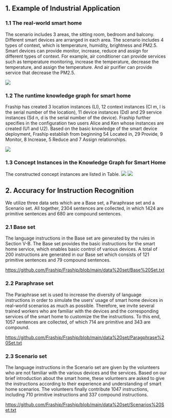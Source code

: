 ## 1. Example of Industrial Application


### 1.1 The real-world smart home
   The scenario includes 3 areas, the sitting room, bedroom and balcony. Different smart devices are arranged in each area. The scenario includes 4 types of context, which is temperature, humidity, brightness and PM2.5. Smart devices can provide monitor, increase, reduce and assign for different types of context. For example, air conditioner can provide services such as temperature monitoring, increase the temperature, decrease the temperature, and assign the temperature. And air purifier can provide service that decrease the PM2.5.




<a href="https://sm.ms/image/kxMZQfN213bhnEF" target="_blank"><img src="https://i.loli.net/2021/05/07/kxMZQfN213bhnEF.png" ></a>
### 1.2  The runtime knowledge graph for smart home

Fraship has created 3 location instances (Ll), 12 context instances (Cl m, l is the serial number of the location), 11 device instances (Dd) and 29 service instances (Sd n, d is the serial number of the device). Fraship further specifies in the configuration two users Alice and Ken whose instances are created (U1 and U2). Based on the basic knowledge of the smart device deployment, Fraship establish from beginning 54 Located in, 29 Provide, 9 Monitor, 8 Increase, 5 Reduce and 7 Assign relationships.

<a href="https://sm.ms/image/GNECl3BqOV61inS" target="_blank"><img src="https://i.loli.net/2021/05/07/GNECl3BqOV61inS.png" ></a>


### 1.3  Concept Instances in the Knowledge Graph for Smart Home

The constructed concept instances are listed in Table.
<a href="https://sm.ms/image/ykOjlctn5QiGwsV" target="_blank"><img src="https://i.loli.net/2021/05/06/ykOjlctn5QiGwsV.png" ></a>
<a href="https://sm.ms/image/tefuCOTRxPK7oq3" target="_blank"><img src="https://i.loli.net/2021/05/06/tefuCOTRxPK7oq3.png" ></a>



## 2. Accuracy for Instruction Recognition

We utilize three data sets which are a Base set, a Paraphrase set and a Scenario set. All together, 2304 sentences are collected, in which 1424 are primitive sentences and 680 are compound sentences.

### 2.1 Base set
The language instructions in the Base set are generated by the rules in Section V-B. The Base set provides the basic instructions for the smart home service, which enables basic control of various devices. A total of 200 instructions are generated in our Base set which consists of 121 primitive sentences and 79 compound sentences.


https://github.com/Fraship/Fraship/blob/main/data%20set/Base%20Set.txt

### 2.2 Paraphrase set
The Paraphrase set is used to increase the diversity of language instructions in order to simulate the users’ usage of smart home devices in real-world scenarios as much as possible. Therefore, we invite several trained workers who are familiar with the devices and the corresponding services of the smart home to customize the the instructions. To this end, 1057 sentences are collected, of which 714 are primitive and 343 are compound.

https://github.com/Fraship/Fraship/blob/main/data%20set/Paragphrase%20Set.txt

### 2.3 Scenario set
The language instructions in the Scenario set are given by the volunteers who are not familiar with the various devices and the services. Based on our brief introduction about the smart home, these volunteers are asked to give the instructions according to their experience and understanding of smart home scenarios. The volunteers finally contribute 1047 instructions, including 710 primitive instructions and 337 compound instructions.

https://github.com/Fraship/Fraship/blob/main/data%20set/Scenarios%20Set.txt
